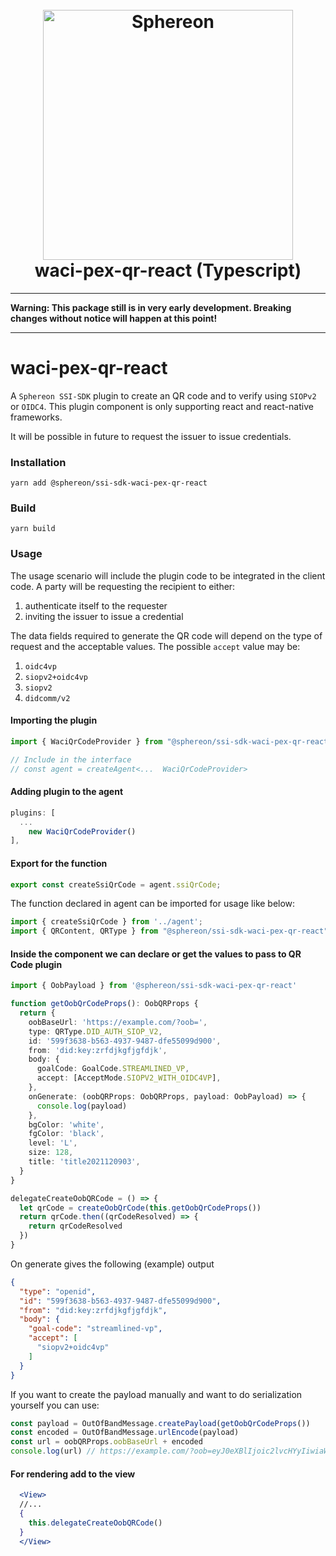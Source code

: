 <!--suppress HtmlDeprecatedAttribute -->
<h1 align="center">
  <br>
  <a href="https://www.sphereon.com"><img src="https://sphereon.com/content/themes/sphereon/assets/img/logo.svg" alt="Sphereon" width="400"></a>
  <br>waci-pex-qr-react (Typescript) 
  <br>
</h1>

---

**Warning: This package still is in very early development. Breaking changes without notice will happen at this point!**

---

# waci-pex-qr-react

A `Sphereon SSI-SDK` plugin to create an QR code and to verify using `SIOPv2` or `OIDC4`. This plugin component is only
supporting react and react-native frameworks.

It will be possible in future to request the issuer to issue credentials.

### Installation

```shell
yarn add @sphereon/ssi-sdk-waci-pex-qr-react
```

### Build

```shell
yarn build
```

### Usage

The usage scenario will include the plugin code to be integrated in the client code. A party will be requesting the
recipient to either:

1. authenticate itself to the requester
2. inviting the issuer to issue a credential

The data fields required to generate the QR code will depend on the type of request and the acceptable values. The
possible `accept` value may be:

1. `oidc4vp`
2. `siopv2+oidc4vp`
3. `siopv2`
4. `didcomm/v2`

#### Importing the plugin

```typescript
import { WaciQrCodeProvider } from "@sphereon/ssi-sdk-waci-pex-qr-react";

// Include in the interface
// const agent = createAgent<...  WaciQrCodeProvider>
```

#### Adding plugin to the agent

```typescript
plugins: [
  ...
    new WaciQrCodeProvider()
],
```

#### Export for the function

```typescript
export const createSsiQrCode = agent.ssiQrCode;
```

The function declared in agent can be imported for usage like below:

```typescript
import { createSsiQrCode } from '../agent';
import { QRContent, QRType } from "@sphereon/ssi-sdk-waci-pex-qr-react";

```

#### Inside the component we can declare or get the values to pass to QR Code plugin

```typescript
import { OobPayload } from '@sphereon/ssi-sdk-waci-pex-qr-react'

function getOobQrCodeProps(): OobQRProps {
  return {
    oobBaseUrl: 'https://example.com/?oob=',
    type: QRType.DID_AUTH_SIOP_V2,
    id: '599f3638-b563-4937-9487-dfe55099d900',
    from: 'did:key:zrfdjkgfjgfdjk',
    body: {
      goalCode: GoalCode.STREAMLINED_VP,
      accept: [AcceptMode.SIOPV2_WITH_OIDC4VP],
    },
    onGenerate: (oobQRProps: OobQRProps, payload: OobPayload) => {
      console.log(payload)
    },
    bgColor: 'white',
    fgColor: 'black',
    level: 'L',
    size: 128,
    title: 'title2021120903',
  }
}

delegateCreateOobQRCode = () => {
  let qrCode = createOobQrCode(this.getOobQrCodeProps())
  return qrCode.then((qrCodeResolved) => {
    return qrCodeResolved
  })
}
```

On generate gives the following (example) output

```json lines
{
  "type": "openid",
  "id": "599f3638-b563-4937-9487-dfe55099d900",
  "from": "did:key:zrfdjkgfjgfdjk",
  "body": {
    "goal-code": "streamlined-vp",
    "accept": [
      "siopv2+oidc4vp"
    ]
  }
}
```

If you want to create the payload manually and want to do serialization yourself you can use:

```typescript
const payload = OutOfBandMessage.createPayload(getOobQrCodeProps())
const encoded = OutOfBandMessage.urlEncode(payload)
const url = oobQRProps.oobBaseUrl + encoded
console.log(url) // https://example.com/?oob=eyJ0eXBlIjoic2lvcHYyIiwiaWQiOiI1OTlmMzYzOC1iNTYzLTQ5MzctOTQ4Ny1kZmU1NTA5OWQ5MDAiLCJmcm9tIjoiZGlkOmtleTp6cmZkamtnZmpnZmRqayIsImJvZHkiOnsiZ29hbC1jb2RlIjoic3RyZWFtbGluZWQtdnAiLCJhY2NlcHQiOlsic2lvcHYyK29pZGM0dnAiXX19 
```

#### For rendering add to the view

```jsx
  <View>
  //...
  {
    this.delegateCreateOobQRCode()
  }
  </View>
```
